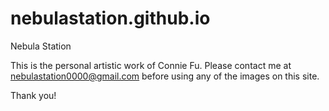 # nebulastation.github.io
Nebula Station

This is the personal artistic work of Connie Fu. Please contact me at nebulastation0000@gmail.com before using any of the images on this site.

Thank you!